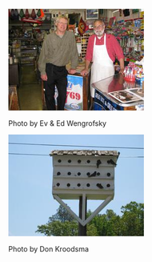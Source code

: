 ![va-18](../images/Haupt-2.jpg)

Photo by Ev & Ed Wengrofsky


![Haupt-3](../images/Haupt-3.jpg)

Photo by Don Kroodsma
